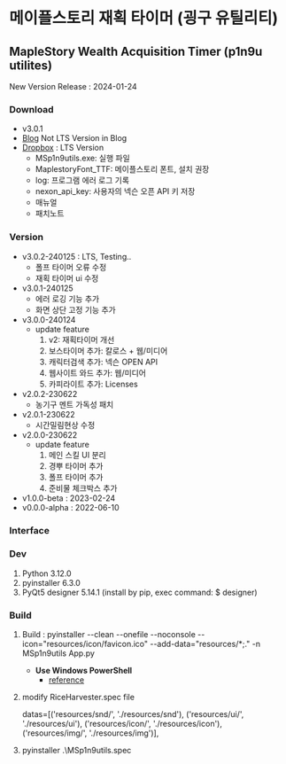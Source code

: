 # 메이플스토리 재획 타이머 (굉구 유틸리티)

## MapleStory Wealth Acquisition Timer (p1n9u utilites)

New Version Release : 2024-01-24

### Download

- v3.0.1
- [Blog](https://p1n9u.com) Not LTS Version in Blog
- [Dropbox](https://www.dropbox.com/scl/fi/tvmwmhl09din4vlofugab/_240125.zip?rlkey=r0o45n7i65l6lgs2bz58s5el4&dl=0) : LTS Version
    - MSp1n9utils.exe: 실행 파일
    - MaplestoryFont_TTF: 메이플스토리 폰트, 설치 권장
    - log: 프로그램 에러 로그 기록
    - nexon_api_key: 사용자의 넥슨 오픈 API 키 저장
    - 매뉴얼
    - 패치노트

### Version

- v3.0.2-240125 : LTS, Testing..
    - 폴프 타이머 오류 수정
    - 재획 타이머 ui 수정
- v3.0.1-240125 
    - 에러 로깅 기능 추가
    - 화면 상단 고정 기능 추가
- v3.0.0-240124
    - update feature
        1. v2: 재획타이머 개선
        2. 보스타이머 추가: 칼로스 + 웹/미디어
        3. 캐릭터검색 추가: 넥슨 OPEN API
        4. 웹사이트 와드 추가: 웹/미디어
        5. 카피라이트 추가: Licenses
- v2.0.2-230622
    - 농기구 멘트 가독성 패치
- v2.0.1-230622
    - 시간밀림현상 수정
- v2.0.0-230622
    - update feature
        1. 메인 스킬 UI 분리
        2. 경뿌 타이머 추가
        3. 폴프 타이머 추가
        4. 준비물 체크박스 추가
- v1.0.0-beta : 2023-02-24
- v0.0.0-alpha : 2022-06-10


### Interface


### Dev

1. Python 3.12.0
2. pyinstaller 6.3.0
3. PyQt5 designer 5.14.1 (install by pip, exec command: $ designer)


### Build

1. Build : pyinstaller --clean --onefile --noconsole --icon="resources/icon/favicon.ico" --add-data="resources/*;." -n MSp1n9utils App.py

    - **Use Windows PowerShell**
        - [reference](https://flytrap.tistory.com/entry/pyinstaller-%EC%9A%A9%EB%9F%89-%EC%A4%84%EC%9D%B4%EB%8A%94-%EB%B0%A9%EB%B2%95-230MB-36MB)

2. modify RiceHarvester.spec file

    datas=[('resources/snd/', './resources/snd'), ('resources/ui/', './resources/ui'), ('resources/icon/', './resources/icon'), ('resources/img/', './resources/img')],

3. pyinstaller .\MSp1n9utils.spec
